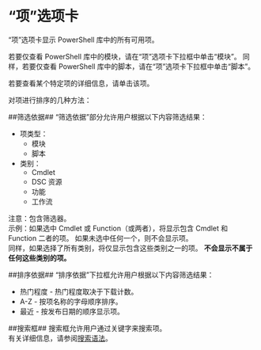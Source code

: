 “项”选项卡
==========

“项”选项卡显示 PowerShell 库中的所有可用项。

若要仅查看 PowerShell 库中的模块，请在“项”选项卡下拉框中单击“模块”。  同样，若要仅查看 PowerShell 库中的脚本，请在“项”选项卡下拉框中单击“脚本”。  

若要查看某个特定项的详细信息，请单击该项。

对项进行排序的几种方法：

##筛选依据##
“筛选依据”部分允许用户根据以下内容筛选结果：
* 项类型：
    * 模块
    * 脚本
* 类别：
    * Cmdlet
    * DSC 资源
    * 功能
    * 工作流

注意：包含筛选器。  
示例：如果选中 Cmdlet 或 Function（或两者），将显示包含 Cmdlet 和 Function 二者的项。  如果未选中任何一个，则不会显示项。  
同样，如果选择了所有类别，将仅显示包含这些类别之一的项。 **不会显示不属于任何这些类别的项。**

##排序依据## 
“排序依据”下拉框允许用户根据以下内容筛选结果：
* 热门程度 - 热门程度取决于下载计数。
* A-Z - 按项名称的字母顺序排序。
* 最近 - 按发布日期的顺序显示项。


##搜索框##
搜索框允许用户通过关键字来搜索项。  
有关详细信息，请参阅[搜索语法](./psgallery_search_syntax.md)。

<!--HONumber=Aug16_HO3-->


